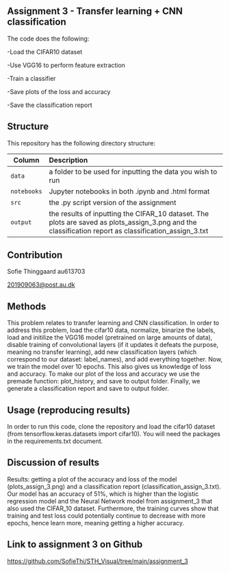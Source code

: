 ## Assignment 3 - Transfer learning + CNN classification
The code does the following:

-Load the CIFAR10 dataset

-Use VGG16 to perform feature extraction

-Train a classifier

-Save plots of the loss and accuracy

-Save the classification report



## Structure

This repository has the following directory structure:

| Column | Description|
|--------|:-----------|
```data```| a folder to be used for inputting the data you wish to run
```notebooks``` | Jupyter notebooks in both .ipynb and .html format
```src``` | the .py script version of the assignment
```output``` | the results of inputting the CIFAR_10 dataset. The plots are saved as plots_assign_3.png and the classification report as classification_assign_3.txt

## Contribution

Sofie Thinggaard au613703

201909063@post.au.dk

## Methods

This problem relates to transfer learning and CNN classification. In order to address this problem, load the cifar10 data, normalize, binarize the labels, load and initilize the VGG16 model (pretrained on large amounts of data), disable training of convolutional layers (if it updates it defeats the purpose, meaning no transfer learning), add new classification layers (which correspond to our dataset: label_names), and add everything together. Now, we train the model over 10 epochs. This also gives us knowledge of loss and accuracy. To make our plot of the loss and accuracy we use the premade function: plot_history, and save to output folder. Finally, we generate a classification report and save to output folder.


## Usage (reproducing results)

In order to run this code, clone the repository and load the cifar10 dataset (from tensorflow.keras.datasets import cifar10). You will need the packages in the requirements.txt document.

## Discussion of results

Results: getting a plot of the accuracy and loss of the model (plots_assign_3.png) and a classification report (classification_assign_3.txt). Our model has an accuracy of 51%, which is higher than the logistic regression model and the Neural Network model from assignment_3 that also used the CIFAR_10 dataset. Furthermore, the training curves show that training and test loss could potentially continue to decrease with more epochs, hence learn more, meaning getting a higher accuracy. 

## Link to assignment 3 on Github

https://github.com/SofieThi/STH_Visual/tree/main/assignment_3
